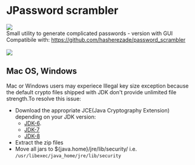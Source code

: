 JPassword scrambler
==========
<a href="https://codeclimate.com/github/hasherezade/jpassword_scrambler/maintainability"><img src="https://api.codeclimate.com/v1/badges/5cf4a2cb333f6e70dc51/maintainability" /></a><br/>
Small utility to generate complicated passwords - version with GUI<br/>
Compatibile with: https://github.com/hasherezade/password_scrambler<br/><br/>
<img src=https://pbs.twimg.com/media/COYFzqKUcAA2_Gx.png></img>

## Mac OS, Windows
Mac or Windows users may experiece Illegal key size exception because the default crypto files shipped with JDK don't provide unlimited file strength.To resolve this issue: <br/>

* Download the appropriate JCE(Java Cryptography Extension) depending on your JDK version:
  * [JDK-6](http://www.oracle.com/technetwork/java/javase/downloads/jce-6-download-429243.html).
  * [JDK-7](http://www.oracle.com/technetwork/java/javase/downloads/jce-7-download-432124.html)
  * [JDK-8](http://www.oracle.com/technetwork/java/javase/downloads/jce8-download-2133166.html)
* Extract the zip files 
* Move all jars to ${java.home}/jre/lib/security/ i.e. ```/usr/libexec/java_home/jre/lib/security```
